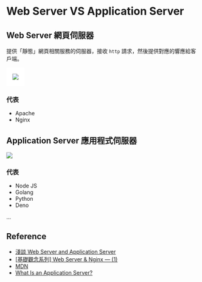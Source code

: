 # Web Server VS Application Server

## Web Server 網頁伺服器
提供「靜態」網頁相關服務的伺服器，接收 `http` 請求，然後提供對應的響應給客戶端。

<img src="/Browser/img/web-server.svg" style="background: white; padding: 1rem">

### 代表
- Apache
- Nginx

## Application Server 應用程式伺服器
![](/Browser/img/Web_App_Flow-02-01-1536x577.png)

### 代表
- Node JS
- Golang
- Python
- Deno

...

## Reference
- [淺談 Web Server and Application Server](https://vicxu.medium.com/web-server-and-application-server-5a6d9c940eff)
- [[基礎觀念系列] Web Server & Nginx — (1)](https://medium.com/starbugs/web-server-nginx-1-cf5188459108)
- [MDN](https://developer.mozilla.org/zh-TW/docs/Learn/Common_questions/What_is_a_web_server)
- [What Is an Application Server?](https://www.serverwatch.com/guides/application-server/)